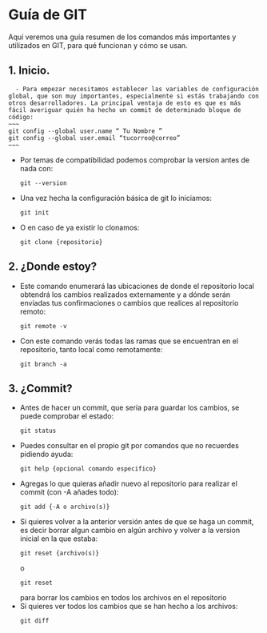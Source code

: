 # Guía de GIT

Aquí veremos una guía resumen de los comandos más importantes y utilizados en GIT, para qué funcionan y cómo se usan.
## 1. Inicio.
      - Para empezar necesitamos establecer las variables de configuración global, que son muy importantes, especialmente si estás trabajando con otros desarrolladores. La principal ventaja de esto es que es más fácil averiguar quién ha hecho un commit de determinado bloque de código:
    ~~~
    git config --global user.name “ Tu Nombre ”
    git config --global user.email “tucorreo@correo”
    ~~~
  - Por temas de compatibilidad podemos comprobar la version antes de nada con:
    ~~~
    git --version
    ~~~
  - Una vez hecha la configuración básica de git lo iniciamos:
    ~~~
    git init
    ~~~
  - O en caso de ya existir lo clonamos:
    ~~~
    git clone {repositorio}
    ~~~
## 2. ¿Donde estoy?
   - Este comando enumerará las ubicaciones de donde el repositorio local obtendrá los cambios realizados externamente y a dónde serán enviadas tus confirmaciones o cambios que realices al repositorio remoto:
     ~~~
     git remote -v
     ~~~
   - Con este comando verás todas las ramas que se encuentran en el repositorio, tanto local como remotamente:
     ~~~
     git branch -a
     ~~~
## 3. ¿Commit?
   - Antes de hacer un commit, que sería para guardar los cambios, se puede comprobar el estado:
     ~~~
     git status
     ~~~
   - Puedes consultar en el propio git por comandos que no recuerdes pidiendo ayuda:
     ~~~
     git help {opcional comando especifico}
     ~~~
   - Agregas lo que quieras añadir nuevo al repositorio para realizar el commit (con -A añades todo):
     ~~~
     git add {-A o archivo(s)}
     ~~~
   - Si quieres volver a la anterior versión antes de que se haga un commit, es decir borrar algun cambio en algún archivo y volver a la version inicial en la que estaba:
     ~~~
     git reset {archivo(s)}
     ~~~
     o
     ~~~
     git reset
     ~~~
     para borrar los cambios en todos los archivos en el repositorio
   - Si quieres ver todos los cambios que se han hecho a los archivos:
     ~~~
     git diff
     ~~~
